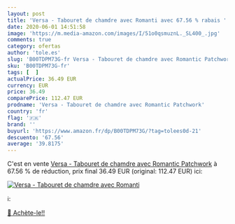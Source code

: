 ```yaml
---
layout: post
title: 'Versa - Tabouret de chamdre avec Romanti avec 67.56 % rabais '
date: 2020-06-01 14:51:58
image: 'https://m.media-amazon.com/images/I/51o0qsmuznL._SL400_.jpg'
comments: true
category: ofertas
author: 'tole.es'
slug: 'B00TDPM73G-fr Versa - Tabouret de chamdre avec Romantic Patchwork'
sku: 'B00TDPM73G-fr'
tags: [  ]
actualPrice: 36.49 EUR
currency: EUR
price: 36.49
comparePrice: 112.47 EUR
prodname: 'Versa - Tabouret de chamdre avec Romantic Patchwork'
country: 'fr'
flag: '🇫🇷'
brand: ''
buyurl: 'https://www.amazon.fr/dp/B00TDPM73G/?tag=tolees0d-21'
descuento: '67.56'
average: '39.8175'
---
```


C'est en vente [Versa - Tabouret de chamdre avec Romantic Patchwork](https://www.amazon.fr/dp/B00TDPM73G/?tag=tolees0d-21)  à  67.56 % de réduction, prix final  36.49 EUR (original: 112.47 EUR) ici:

[![Versa - Tabouret de chamdre avec Romanti](https://m.media-amazon.com/images/I/51o0qsmuznL._SL400_.jpg)](https://www.amazon.fr/dp/B00TDPM73G/?tag=tolees0d-21)

ℹ️:


[🛒 Achète-le!!](https://www.amazon.fr/dp/B00TDPM73G/?tag=tolees0d-21)
